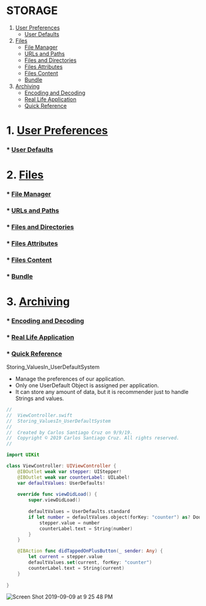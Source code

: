 # STORAGE

1. [User Preferences]()
    * [User Defaults]()
2. [Files]()
    * [File Manager]()
    * [URLs and Paths]()
    * [Files and Directories]()
    * [Files Attributes]()
    * [Files Content]()
    * [Bundle]()
3. [Archiving]()
    * [Encoding and Decoding]()
    * [Real Life Application]()
    * [Quick Reference]()
    
# 1. [User Preferences]()
###    * [User Defaults]()
# 2. [Files]()
###    * [File Manager]()
###    * [URLs and Paths]()
###    * [Files and Directories]()
###    * [Files Attributes]()
###    * [Files Content]()
###    * [Bundle]()
# 3. [Archiving]()
###    * [Encoding and Decoding]()
###    * [Real Life Application]()
###    * [Quick Reference]()


Storing_ValuesIn_UserDefaultSystem

- Manage the preferences of our application.
- Only one UserDefault Object is assigned per application.
- It can store any amount of data, but it is recommender just to handle Strings and values.

``` swift
//
//  ViewController.swift
//  Storing_ValuesIn_UserDefaultSystem
//
//  Created by Carlos Santiago Cruz on 9/9/19.
//  Copyright © 2019 Carlos Santiago Cruz. All rights reserved.
//

import UIKit

class ViewController: UIViewController {
    @IBOutlet weak var stepper: UIStepper!
    @IBOutlet weak var counterLabel: UILabel!
    var defaultValues: UserDefaults!
    
    override func viewDidLoad() {
        super.viewDidLoad()
        
        defaultValues = UserDefaults.standard
        if let number = defaultValues.object(forKey: "counter") as? Double {
            stepper.value = number
            counterLabel.text = String(number)
        }
    }

    @IBAction func didTappedOnPlusButton(_ sender: Any) {
        let current = stepper.value
        defaultValues.set(current, forKey: "counter")
        counterLabel.text = String(current)
    }
    
}
```

![Screen Shot 2019-09-09 at 9 25 48 PM](https://user-images.githubusercontent.com/24994818/64579401-6a894d80-d348-11e9-864f-d992c28dae59.png)

